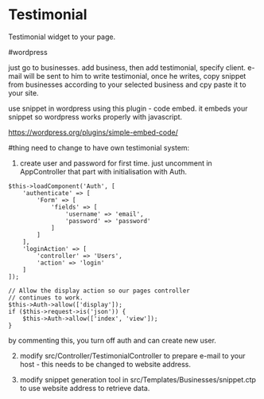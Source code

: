 # Testimonial

Testimonial widget to your page.

#wordpress

just go to businesses. add business, then add testimonial, specify client. e-mail will be sent to him to write testimonial, once he writes, copy snippet from businesses according to your selected business and cpy paste it to your site.

use snippet in wordpress using this plugin - code embed. it embeds your snippet so wordpress works properly with javascript.

https://wordpress.org/plugins/simple-embed-code/

#thing need to change to have own testimonial system:

1) create user and password for first time.
just uncomment in AppController that part with initialisation with Auth.

```
$this->loadComponent('Auth', [
    'authenticate' => [
        'Form' => [
            'fields' => [
                'username' => 'email',
                'password' => 'password'
            ]
        ]
    ],
    'loginAction' => [
        'controller' => 'Users',
        'action' => 'login'
    ]
]);

// Allow the display action so our pages controller
// continues to work.
$this->Auth->allow(['display']);
if ($this->request->is('json')) {
    $this->Auth->allow(['index', 'view']);
}
```
by commenting this, you turn off auth and can create new user.

2) modify src/Controller/TestimonialController to prepare e-mail to your host - this needs to be changed to website address.

3) modify snippet generation tool in src/Templates/Businesses/snippet.ctp to use website address to retrieve data.
